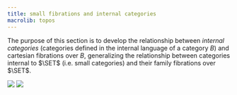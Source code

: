 ```yaml
---
title: small fibrations and internal categories
macrolib: topos
---
```


The purpose of this section is to develop the relationship between *internal
categories* (categories defined in the internal language of a category $B$) and
cartesian fibrations over $B$, generalizing the relationship between categories internal
to $\SET$ (i.e. small categories) and their family fibrations over $\SET$.

![](frct-001Q)
![](frct-003O)

